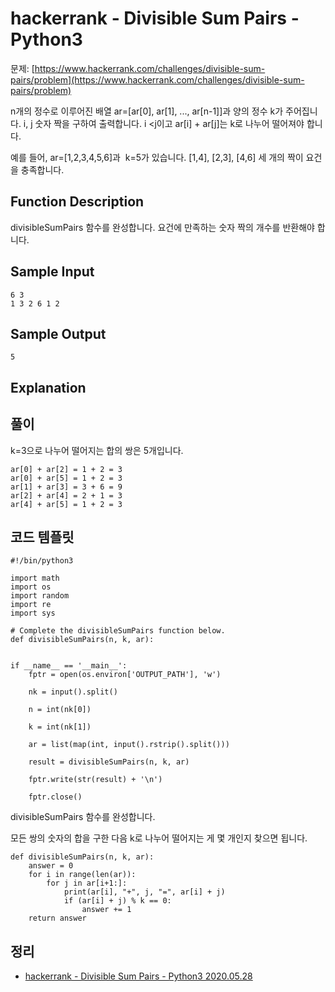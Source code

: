 # hackerrank - Divisible Sum Pairs - Python3
문제: [https://www.hackerrank.com/challenges/divisible-sum-pairs/problem](https://www.hackerrank.com/challenges/divisible-sum-pairs/problem)

n개의 정수로 이루어진 배열 ar=\[ar\[0\], ar\[1\], ..., ar\[n-1\]\]과 양의 정수 k가 주어집니다. i, j 숫자 짝을 구하여 출력합니다. i <j이고 ar\[i\] + ar\[j\]는 k로 나누어 떨어져야 합니다.

예를 들어, ar=\[1,2,3,4,5,6\]과  k=5가 있습니다. \[1,4\], \[2,3\], \[4,6\] 세 개의 짝이 요건을 충족합니다.

## Function Description

divisibleSumPairs 함수를 완성합니다. 요건에 만족하는 숫자 짝의 개수를 반환해야 합니다.

## Sample Input

```
6 3
1 3 2 6 1 2
```

## Sample Output

```
5
```

## Explanation

## 풀이

k=3으로 나누어 떨어지는 합의 쌍은 5개입니다.

```
ar[0] + ar[2] = 1 + 2 = 3
ar[0] + ar[5] = 1 + 2 = 3
ar[1] + ar[3] = 3 + 6 = 9
ar[2] + ar[4] = 2 + 1 = 3
ar[4] + ar[5] = 1 + 2 = 3
```

## 코드 템플릿

```
#!/bin/python3

import math
import os
import random
import re
import sys

# Complete the divisibleSumPairs function below.
def divisibleSumPairs(n, k, ar):


if __name__ == '__main__':
    fptr = open(os.environ['OUTPUT_PATH'], 'w')

    nk = input().split()

    n = int(nk[0])

    k = int(nk[1])

    ar = list(map(int, input().rstrip().split()))

    result = divisibleSumPairs(n, k, ar)

    fptr.write(str(result) + '\n')

    fptr.close()

```

divisibleSumPairs 함수를 완성합니다.

모든 쌍의 숫자의 합을 구한 다음 k로 나누어 떨어지는 게 몇 개인지 찾으면 됩니다.

```
def divisibleSumPairs(n, k, ar):
    answer = 0
    for i in range(len(ar)):
        for j in ar[i+1:]:
            print(ar[i], "+", j, "=", ar[i] + j)
            if (ar[i] + j) % k == 0:
                answer += 1
    return answer
```

## 정리
* [hackerrank - Divisible Sum Pairs - Python3 2020.05.28](https://junho85.pe.kr/1553)
